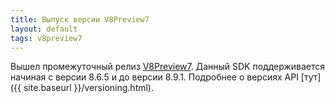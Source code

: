```yaml
---
title: Выпуск версии V8Preview7
layout: default
tags: v8preview7
---
```


Вышел промежуточный релиз [V8Preview7](https://www.nuget.org/packages/Resto.Front.Api.V8Preview7/8.6.5022-alpha).
Данный SDK поддерживается начиная с версии 8.6.5 и до версии 8.9.1.
Подробнее о версиях API [тут]({{ site.baseurl }}/versioning.html).